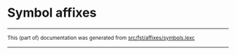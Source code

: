 
# Symbol affixes

* * *

<small>This (part of) documentation was generated from [src/fst/affixes/symbols.lexc](https://github.com/giellalt/lang-bak/blob/main/src/fst/affixes/symbols.lexc)</small>

---

